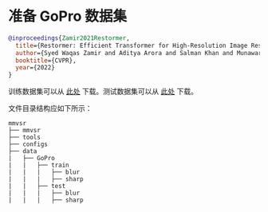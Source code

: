 # 准备 GoPro 数据集

<!-- [DATASET] -->

```bibtex
@inproceedings{Zamir2021Restormer,
  title={Restormer: Efficient Transformer for High-Resolution Image Restoration},
  author={Syed Waqas Zamir and Aditya Arora and Salman Khan and Munawar Hayat and Fahad Shahbaz Khan and Ming-Hsuan Yang},
  booktitle={CVPR},
  year={2022}
}
```

训练数据集可以从 [此处](https://drive.google.com/file/d/1zgALzrLCC_tcXKu_iHQTHukKUVT1aodI/) 下载。测试数据集可以从 [此处](https://drive.google.com/file/d/1k6DTSHu4saUgrGTYkkZXTptILyG9RRll/) 下载。

文件目录结构应如下所示：

```text
mmvsr
├── mmvsr
├── tools
├── configs
├── data
|   ├── GoPro
|   |   ├── train
|   |   |   ├── blur
|   |   |   ├── sharp
|   |   ├── test
|   |   |   ├── blur
|   |   |   ├── sharp
```
